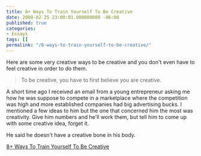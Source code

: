 ```yaml
---
title: 8+ Ways To Train Yourself To Be Creative
date: 2008-02-25 23:00:01.000000000 -06:00
published: true
categories:
- Essays
tags: []
permalink: "/8-ways-to-train-yourself-to-be-creative/"
---
```

Here are some very creative ways to be creative and you don't even have to feel creative in order to do them.</p>
>To be creative, you have to first believe you are creative.

A short time ago I received an email from a young entrepreneur asking me how he was suppose to compete in a marketplace where the competition was high and more established companies had big advertising bucks. I mentioned a few ideas to him but the one that concerned him the most was creativity. Give him numbers and he'll work them, but tell him to come up with some creative idea, forget it.

He said he doesn't have a creative bone in his body.</p></blockquote>
<p><a href="http://eventurebiz.com/blog/8-ways-to-train-yourself-to-be-creative/" rel="nofollow">8+ Ways To Train Yourself To Be Creative</a></p>

